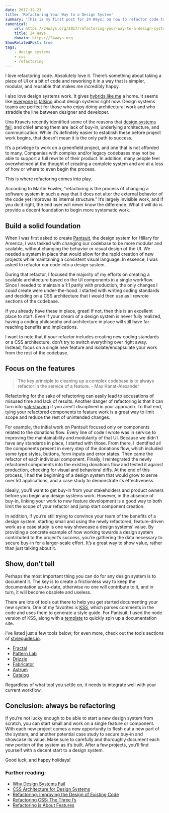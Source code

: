 ```yaml
---
date: 2017-12-23
title: 'Refactoring Your Way to a Design System'
summary: 'This is my first post for 24 Ways: on how to refactor code to create a design system.'
canonical:
    url: https://24ways.org/2017/refactoring-your-way-to-a-design-system/
    title: 24 Ways
    domain: https://24ways.org
ShowRelatedPost: true
tags:
    - design systems
    - css
    - refactoring
---
```


I love refactoring code. Absolutely love it. There’s something about taking a piece of UI or a bit of code and reworking it in a way that is simpler, modular, and reusable that makes me incredibly happy.

I also love design systems work. It gives [hybrids like me](https://24ways.org/2017/design-systems-and-hybrids/) a home. It seems like [everyone](https://www.designbetter.co/design-systems-handbook) [is](https://medium.com/twitter-design-research/looking-to-horizon-why-we-built-a-design-system-841d0a9125be) [talking](http://bradfrost.com/blog/post/design-system-frictions/) about design systems right now. Design systems teams are perfect for those who enjoy doing architectural work and who straddle the line between designer and developer.

Una Kravets recently identified some of the reasons that [design systems fail](https://24ways.org/2017/why-design-systems-fail/), and chief among them are lack of buy-in, underlying architecture, and communication. While it’s definitely easier to establish these before project work begins, that doesn’t mean it is the only path to success.

It’s a privilege to work on a greenfield project, and one that is not afforded to many. Companies with complex and/or legacy codebases may not be able to support a full rewrite of their product. In addition, many people feel overwhelmed at the thought of creating a complete system and are at a loss of how or where to even begin the process.

This is where refactoring comes into play.

According to Martin Fowler, “refactoring is the process of changing a software system in such a way that it does not alter the external behavior of the code yet improves its internal structure.” It’s largely invisible work, and if you do it right, the end user will never know the difference. What it will do is provide a decent foundation to begin more systematic work.

## Build a solid foundation

When I was first asked to create [Pantsuit](https://medium.com/git-out-the-vote/pantsuit-the-hillary-clinton-ui-pattern-library-238e9bf06b54), the design system for Hillary for America, I was tasked with changing our codebase to be more modular and scalable, without changing the behavior or visual design of the UI. We needed a system in place that would allow for the rapid creation of new projects while maintaining a consistent visual language. In essence, I was asked to refactor our code into a design system.

During that refactor, I focused the majority of my efforts on creating a scalable architecture based on the UI components in a single workflow. Since I needed to maintain a 1:1 parity with production, the only changes I _could_ create were under-the-hood. I started with writing coding standards and deciding on a CSS architecture that I would then use as I rewrote sections of the codebase.

If you already have these in place, great! If not, then this is an excellent place to start. Even if your dream of a design system is never fully realized, having a coding philosophy and architecture in place will still have far-reaching benefits and implications.

I want to note that if your refactor includes creating new coding standards or a CSS architecture, don’t try to switch everything over right away. Instead, focus on a single new feature and isolate/encapsulate your work from the rest of the codebase.

## Focus on the features

> The key principle to cleaning up a complex codebase is to always refactor in the service of a feature. - Max Kanat-Alexander

Refactoring for the sake of refactoring can easily lead to accusations of misused time and lack of results. Another danger of refactoring is that it can turn into [yak-shaving](https://www.hanselman.com/blog/YakShavingDefinedIllGetThatDoneAsSoonAsIShaveThisYak.aspx) if you aren’t disciplined in your approach. To that end, tying your refactored components to feature work is a great way to limit scope and reduce the rest of unintended changes.

For example, the initial work on Pantsuit focused only on components related to the donations flow. Every line of code I wrote was in service to improving the maintainability and modularity of that UI. Because we didn’t have any standards in place, I started with those. From there, I identified all the components present in every step of the donations flow, which included some type styles, buttons, form inputs and error states. Then came the refactor of each individual component. Finally, I reintegrated the newly refactored components into the existing donations flow and tested it against production, checking for visual and behavioral diffs. At the end of this process, I had the beginning of a design system that would grow to serve over 50 applications, and a case study to demonstrate its effectiveness.

Ideally, you’ll want to get buy-in from your stakeholders and product owners before you begin any design systems work. However, in the absence of buy-in, linking your work to new feature development is a good way to both limit the scope of your refactor and jump start component creation.

In addition, if you’re still trying to convince your team of the benefits of a design system, starting small and using the newly refactored, feature-driven work as a case study is one way showcase a design systems’ value. By providing a concrete example of how working towards a design system contributed to the project’s success, you’re gathering the data necessary to secure buy-in for a larger-scale effort. It’s a great way to show value, rather than just talking about it.

## Show, don’t tell

Perhaps the most important thing you can do for any design system is to document it. The key is to create a frictionless way to keep the documentation up-to-date, otherwise no one will contribute to it, and in turn, it will become obsolete and useless.

There are lots of tools out there to help you get started documenting your new system. One of my favorites is [KSS](https://github.com/kneath/kss), which parses comments in the code and uses them to generate a style guide. For Pantsuit, I used the node version of KSS, along with a [template](http://htanjo.github.io/kss-node-template/) to quickly spin up a documentation site.

I’ve listed just a few tools below; for even more, check out the tools sections of [styleguides.io](http://styleguides.io/tools).

-   [Fractal](https://fractal.build/)
-   [Pattern Lab](http://patternlab.io)
-   [Drizzle](https://github.com/cloudfour/drizzle)
-   [Fabricator](http://fbrctr.github.io/)
-   [Astrum](http://astrum.nodividestudio.com/)
-   [Catalog](http://www.catalog.style/)

Regardless of what tool you settle on, it needs to integrate well with your current workflow.

## Conclusion: always be refactoring

If you’re not lucky enough to be able to start a new design system from scratch, you can start small and work on a single feature or component. With each new project comes a new opportunity to flesh out a new part of the system, and another potential case study to secure buy-in and showcase its value. Make sure to carefully and thoroughly document each new portion of the system as it’s built. After a few projects, you’ll find yourself with a decent start to a design system.

Good luck, and happy holidays!

### Further reading:

-   [Why Design Systems Fail](https://24ways.org/2017/why-design-systems-fail/)
-   [CSS Architecture for Design Systems](http://bradfrost.com/blog/post/css-architecture-for-design-systems/)
-   [Refactoring: Improving the Design of Existing Code](https://www.amazon.com/Refactoring-Improving-Design-Existing-Code/dp/0201485672)
-   [Refactoring CSS: The Three I’s](https://csswizardry.com/2016/08/refactoring-css-the-three-i-s/)
-   [Refactoring is About Features](https://www.codesimplicity.com/post/refactoring-is-about-features/)
